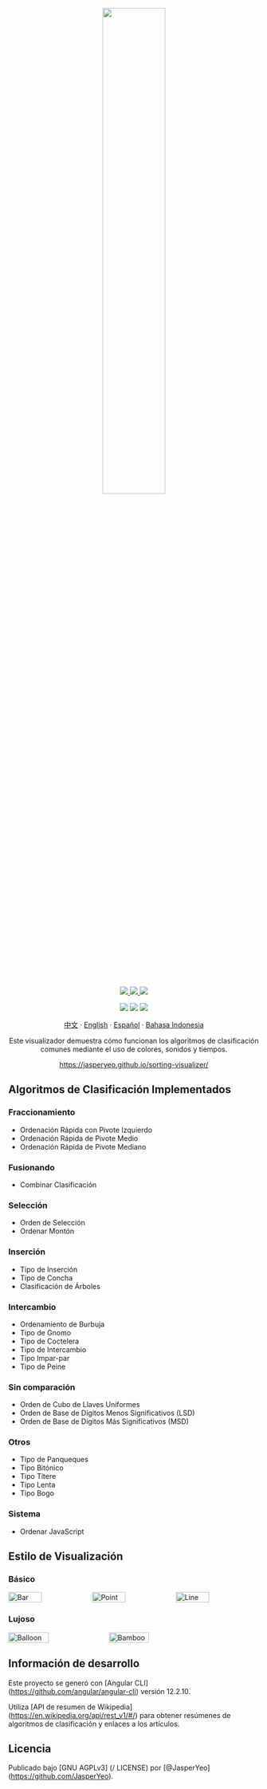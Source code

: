 <p align="center">
  <a href="https://jasperyeo.github.io/sorting-visualizer/" target="_blank" title="Sorting Visualizer">
    <img src="https://jasperyeo.github.io/sorting-visualizer/assets/images/large-image-preview.png" width="50%"/>
  </a>
</p>
<p align="center">
  <a href="https://github.com/JasperYeo/sorting-visualizer" target="_blank" title="Jasper Yeo - sorting-visualizer">
    <img src="https://img.shields.io/static/v1?label=JasperYeo&message=sorting-visualizer&color=blue&logo=github"/>
  </a>
  <a href="https://pages.github.com/" target="_blank" title="Hosted with GH Pages">
    <img src="https://img.shields.io/badge/Hosted_with-GitHub_Pages-green?logo=github&logoColor=white"/>
  </a>
  <a href="#license" target="_blank" title="License - GNU_AGPLv3">
    <img src="https://img.shields.io/badge/License-GNU_AGPLv3-yellow"/>
  </a>
</p>
<p align="center">
  <a target="_blank" title="GitHub deployments">
    <img src="https://img.shields.io/github/deployments/jasperyeo/sorting-visualizer/github-pages"/>
  </a>
  <a target="_blank" title="GitHub last commit">
    <img src="https://img.shields.io/github/last-commit/jasperyeo/sorting-visualizer"/>
  </a>
  <a target="_blank" title="W3C Validation">
    <img src="https://img.shields.io/w3c-validation/html?targetUrl=https%3A%2F%2Fjasperyeo.github.io%2Fsorting-visualizer%2F"/>
  </a>
</p>
<p align="center">
  <a href="https://github.com/jasperyeo/sorting-visualizer/blob/main/README_ZH.md" target="_blank" title="中文">中文</a>
   · 
  <a href="https://github.com/jasperyeo/sorting-visualizer/blob/main/README.md" target="_blank" title="English">English</a>
   · 
  <a href="https://github.com/jasperyeo/sorting-visualizer/blob/main/README_ES.md" target="_blank" title="Español">Español</a>
   · 
  <a href="https://github.com/jasperyeo/sorting-visualizer/blob/main/README_ID.md" target="_blank" title="Bahasa Indonesia">Bahasa Indonesia</a>
</p>
<p align="center">
  Este visualizador demuestra cómo funcionan los algoritmos de clasificación comunes mediante el uso de colores, sonidos y tiempos.
</p>
<p align="center">
  <a href="https://jasperyeo.github.io/sorting-visualizer/" target="_blank" title="https://jasperyeo.github.io/sorting-visualizer/">
    https://jasperyeo.github.io/sorting-visualizer/
  </a>
</p>

## Algoritmos de Clasificación Implementados

### Fraccionamiento
- Ordenación Rápida con Pivote Izquierdo
- Ordenación Rápida de Pivote Medio
- Ordenación Rápida de Pivote Mediano

### Fusionando
- Combinar Clasificación

### Selección
- Orden de Selección
- Ordenar Montón

### Inserción
- Tipo de Inserción
- Tipo de Concha
- Clasificación de Árboles

### Intercambio
- Ordenamiento de Burbuja
- Tipo de Gnomo
- Tipo de Coctelera
- Tipo de Intercambio
- Tipo Impar-par
- Tipo de Peine

### Sin comparación
- Orden de Cubo de Llaves Uniformes
- Orden de Base de Dígitos Menos Significativos (LSD)
- Orden de Base de Dígitos Más Significativos (MSD)

### Otros
- Tipo de Panqueques
- Tipo Bitónico
- Tipo Títere
- Tipo Lenta
- Tipo Bogo

### Sistema
- Ordenar JavaScript

## Estilo de Visualización

### Básico
<div style="display: flex;">
  <img src="https://jasperyeo.github.io/sorting-visualizer/assets/images/sortstyle-bar.PNG" width="40%" alt="Bar" title="Bar"/>
  <img src="https://jasperyeo.github.io/sorting-visualizer/assets/images/sortstyle-point.PNG" width="40%" alt="Point" title="Point"/>
  <img src="https://jasperyeo.github.io/sorting-visualizer/assets/images/sortstyle-line.PNG" width="40%" alt="Line" title="Line"/>
</div>

### Lujoso
<div style="display: flex;">
   <img src="https://jasperyeo.github.io/sorting-visualizer/assets/images/sortstyle-balloon.PNG" width="40%" alt="Balloon" title="Balloon"/>
   <img src="https://jasperyeo.github.io/sorting-visualizer/assets/images/sortstyle-bamboo.PNG" width="40%" alt="Bamboo" title="Bamboo"/>
</div>

## Información de desarrollo

Este proyecto se generó con [Angular CLI] (https://github.com/angular/angular-cli) versión 12.2.10.

Utiliza [API de resumen de Wikipedia] (https://en.wikipedia.org/api/rest_v1/#/) para obtener resúmenes de algoritmos de clasificación y enlaces a los artículos.

## Licencia

Publicado bajo [GNU AGPLv3] (/ LICENSE) por [@JasperYeo] (https://github.com/JasperYeo).
